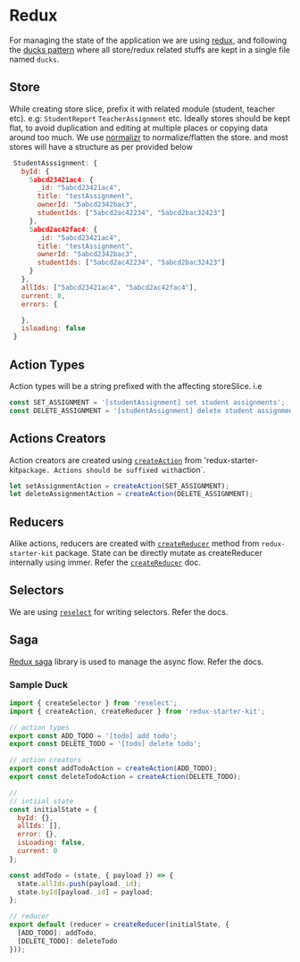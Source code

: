 # Redux

For managing the state of the application we are using [redux](https://redux.js.org/), and following the [ducks pattern](https://github.com/erikras/ducks-modular-redux) where all store/redux related stuffs are kept in a single file named `ducks`.

## Store

While creating store slice, prefix it with related module (student, teacher etc). e.g: `StudentReport` `TeacherAssignment` etc.
Ideally stores should be kept flat, to avoid duplication and editing at multiple places or copying data around too much. We use
[normalizr](https://github.com/paularmstrong/normalizr) to normalize/flatten the store. and most stores will have a structure as per
provided below

```js
 StudentAsssignment: {
   byId: {
     5abcd23421ac4: {
       _id: "5abcd23421ac4",
       title: "testAssignment",
       ownerId: "5abcd2342bac3",
       studentIds: ["5abcd2ac42234", "5abcd2bac32423"]
     },
     5abcd2ac42fac4: {
       _id: "5abcd23421ac4",
       title: "testAssignment",
       ownerId: "5abcd2342bac3",
       studentIds: ["5abcd2ac42234", "5abcd2bac32423"]
     }
   },
   allIds: ["5abcd23421ac4", "5abcd2ac42fac4"],
   current: 0,
   errors: {

   },
   isloading: false
 }
```

## Action Types

Action types will be a string prefixed with the affecting storeSlice. i.e

```js
const SET_ASSIGNMENT = '[studentAssignment] set student assignments';
const DELETE_ASSIGNMENT = '[studentAssignment] delete student assignment';
```

## Actions Creators

Action creators are created using [`createAction`](https://github.com/reduxjs/redux-starter-kit/blob/master/docs/api/createAction.md) from 'redux-starter-kit`package. Actions should be suffixed with`action`.

```js
let setAssignmentAction = createAction(SET_ASSIGNMENT);
let deleteAssignmentAction = createAction(DELETE_ASSIGNMENT);
```

## Reducers

Alike actions, reducers are created with [`createReducer`](https://github.com/reduxjs/redux-starter-kit/blob/master/docs/api/createReducer.md) method from `redux-starter-kit` package. State can be directly mutate as createReducer internally using immer. Refer the [`createReducer`](https://github.com/reduxjs/redux-starter-kit/blob/master/docs/api/createReducer.md) doc.

## Selectors

We are using [`reselect`](https://github.com/reduxjs/reselect#readme) for writing selectors. Refer the docs.

## Saga

[Redux saga](https://redux-saga.js.org/) library is used to manage the async flow. Refer the docs.

### Sample Duck

```js
import { createSelector } from 'reselect';
import { createAction, createReducer } from 'redux-starter-kit';

// action types
export const ADD_TODO = '[todo] add todo';
export const DELETE_TODO = '[todo] delete todo';

// action creators
export const addTodoAction = createAction(ADD_TODO);
export const deleteTodoAction = createAction(DELETE_TODO);

//
// intiial state
const initialState = {
  byId: {},
  allIds: [],
  error: {},
  isLoading: false,
  current: 0
};

const addTodo = (state, { payload }) => {
  state.allIds.push(payload._id);
  state.byId[payload._id] = payload;
};

// reducer
export default (reducer = createReducer(initialState, {
  [ADD_TODO]: addTodo,
  [DELETE_TODO]: deleteTodo
}));
```
